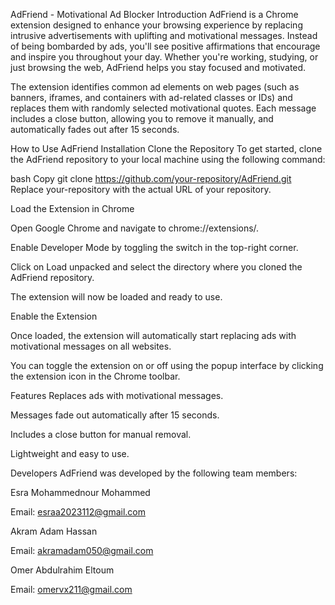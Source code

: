 AdFriend - Motivational Ad Blocker
Introduction
AdFriend is a Chrome extension designed to enhance your browsing experience by replacing intrusive advertisements with uplifting and motivational messages. Instead of being bombarded by ads, you'll see positive affirmations that encourage and inspire you throughout your day. Whether you're working, studying, or just browsing the web, AdFriend helps you stay focused and motivated.

The extension identifies common ad elements on web pages (such as banners, iframes, and containers with ad-related classes or IDs) and replaces them with randomly selected motivational quotes. Each message includes a close button, allowing you to remove it manually, and automatically fades out after 15 seconds.

How to Use AdFriend
Installation
Clone the Repository
To get started, clone the AdFriend repository to your local machine using the following command:

bash
Copy
git clone https://github.com/your-repository/AdFriend.git
Replace your-repository with the actual URL of your repository.

Load the Extension in Chrome

Open Google Chrome and navigate to chrome://extensions/.

Enable Developer Mode by toggling the switch in the top-right corner.

Click on Load unpacked and select the directory where you cloned the AdFriend repository.

The extension will now be loaded and ready to use.

Enable the Extension

Once loaded, the extension will automatically start replacing ads with motivational messages on all websites.

You can toggle the extension on or off using the popup interface by clicking the extension icon in the Chrome toolbar.

Features
Replaces ads with motivational messages.

Messages fade out automatically after 15 seconds.

Includes a close button for manual removal.

Lightweight and easy to use.

Developers
AdFriend was developed by the following team members:

Esra Mohammednour Mohammed

Email: esraa2023112@gmail.com

Akram Adam Hassan

Email: akramadam050@gmail.com

Omer Abdulrahim Eltoum

Email: omervx211@gmail.com

